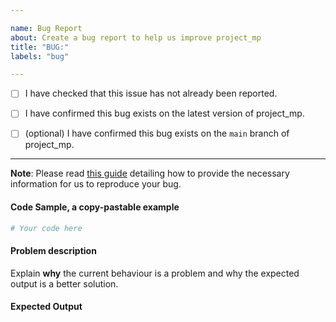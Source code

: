 ```yaml
---

name: Bug Report
about: Create a bug report to help us improve project_mp
title: "BUG:"
labels: "bug"

---
```


- [ ] I have checked that this issue has not already been reported.

- [ ] I have confirmed this bug exists on the latest version of project_mp.

- [ ] (optional) I have confirmed this bug exists on the `main` branch of project_mp.

---

**Note**: Please read [this
guide](https://matthewrocklin.com/blog/work/2018/02/28/minimal-bug-reports) detailing
how to provide the necessary information for us to reproduce your bug.

#### Code Sample, a copy-pastable example

```python
# Your code here
```

#### Problem description

Explain **why** the current behaviour is a problem and why the expected output is a
better solution.

#### Expected Output
